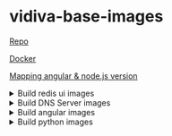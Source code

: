 # vidiva-base-images  

[Repo](https://github.com/xdung24/vidiva-base-images)  

[Docker](https://hub.docker.com/repository/docker/xdung24/vidiva-base-images)  

[Mapping angular & node.js version](https://gist.github.com/xdung24/d33578f84c4a91a7f236f558c9e65b5e)
<details>

  <summary>Build redis ui images</summary>

  ```bash
  # build redis ui
  make redis-ui-latest
  ```

</details>


<details>

  <summary>Build DNS Server images</summary>

  ```bash
  # build dns server
  make dns-server-latest
  ```

</details>


<details>

  <summary>Build angular images</summary>


  ```bash
  # build angular 7
  make angular-7
  ```

  ```bash
  # build angular 8
  make angular-8
  ```

  ```bash
  # build angular 9
  make angular-9
  ```

  ```bash
  # build angular 10
  make angular-10
  ```

  ```bash
  # build angular 11
  make angular-11
  ```

  ```bash
  # build angular 12
  make angular-12
  ```

  ```bash
  # build angular 13
  make angular-13
  ```

  ```bash
  # build angular 14
  make angular-14
  ```

</details>

<details>

  <summary>Build python images</summary>


  ```bash
  # build python 3.6
  make python-3.6
  ```

  ```bash
  # build python 3.7
  make python-3.7
  ```

  ```bash
  # build python 3.8
  make python-3.8
  ```

  ```bash
  # build python 3.9
  make python-3.9
  ```

  ```bash
  # build python 3.10
  make python-3.10
  ```

  ```bash
  # build python 3.11
  make python-3.11
  ```

</details>
